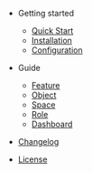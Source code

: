 - Getting started

  - [Quick Start](README.md)
  - [Installation](installation.md)
  - [Configuration](configuration.md)
  
- Guide

  - [Feature](guide/feature.md)
  - [Object](guide/object.md)
  - [Space](guide/space.md)
  - [Role](guide/role.md)
  - [Dashboard](guide/dashboard.md)

- [Changelog](changelog.md)
- [License](license.md)

